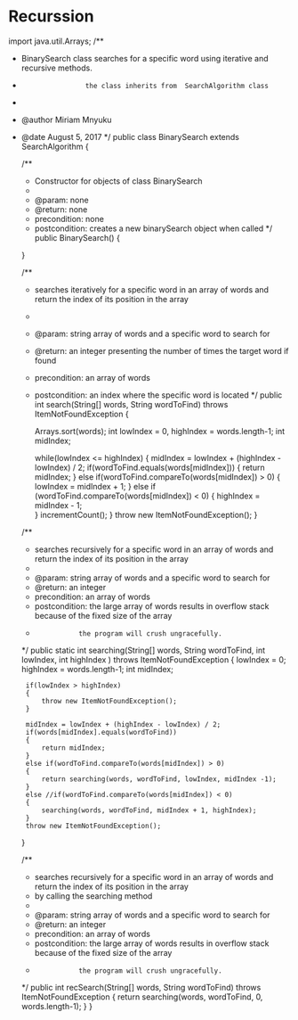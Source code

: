 # Recurssion
import java.util.Arrays;
/**
 * BinarySearch class searches for a specific word using iterative and recursive methods.
 *                     the class inherits from  SearchAlgorithm class
 * 
 * @author Miriam Mnyuku 
 * @date August 5, 2017
 */
public class BinarySearch extends SearchAlgorithm
{

    /**
     * Constructor for objects of class BinarySearch
     * 
     * @param: none
     * @return: none
     * precondition: none
     * postcondition: creates a new binarySearch object when called
     */
    public BinarySearch()
    {

    }

    /**
     * searches iteratively for a specific word in an array of words and return the index of its position in the array
     * 
     * @param: string array of words and a specific word to search for
     * @return: an integer presenting the number of times the target word if found
     * precondition: an array of words
     * postcondition: an index where the specific word is located
     */
    public int search(String[] words, String wordToFind) throws ItemNotFoundException
    {
        
        Arrays.sort(words);
        int lowIndex = 0, highIndex = words.length-1;
        int midIndex;

        while(lowIndex <= highIndex)
        {
            midIndex = lowIndex + (highIndex - lowIndex) / 2;
            if(wordToFind.equals(words[midIndex]))
            {
                return midIndex;
            }
            else if(wordToFind.compareTo(words[midIndex]) > 0)
            {
                lowIndex = midIndex + 1;
            }
            else if (wordToFind.compareTo(words[midIndex]) < 0)
            {
                highIndex = midIndex - 1;            
            }
            incrementCount();
        }
        throw new ItemNotFoundException();
    }

    /**
     * searches recursively for a specific word in an array of words and return the index of its position in the array
     * 
     * @param: string array of words and a specific word to search for
     * @return: an integer 
     * precondition: an array of words
     * postcondition: the large array of words results in overflow stack because of the fixed size of the array
     *                the program will crush ungracefully.
     */
    public static int searching(String[] words, String wordToFind, int lowIndex, int highIndex ) throws ItemNotFoundException
    {
        lowIndex = 0;
        highIndex = words.length-1;
        int midIndex;

        if(lowIndex > highIndex)
        {
            throw new ItemNotFoundException(); 
        }

        midIndex = lowIndex + (highIndex - lowIndex) / 2;
        if(words[midIndex].equals(wordToFind))
        {
            return midIndex;
        }
        else if(wordToFind.compareTo(words[midIndex]) > 0)
        {
            return searching(words, wordToFind, lowIndex, midIndex -1);
        }
        else //if(wordToFind.compareTo(words[midIndex]) < 0)
        {
            searching(words, wordToFind, midIndex + 1, highIndex);            
        }
        throw new ItemNotFoundException();
    }

    /**
     * searches recursively for a specific word in an array of words and return the index of its position in the array
     * by calling the searching method
     * 
     * @param: string array of words and a specific word to search for
     * @return: an integer 
     * precondition: an array of words
     * postcondition: the large array of words results in overflow stack because of the fixed size of the array
     *                the program will crush ungracefully.
     */
    public int recSearch(String[] words, String wordToFind) throws ItemNotFoundException
    {
        return searching(words, wordToFind, 0, words.length-1);
    }
}
